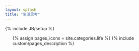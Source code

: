 ```yaml
---
layout: splash
title: "生活思考"
---
```

{% include JB/setup %}

<ul class="thumbnails">
  {% assign pages_icons = site.categories.life %}  
  {% include custom/pages_description %}
</ul>
